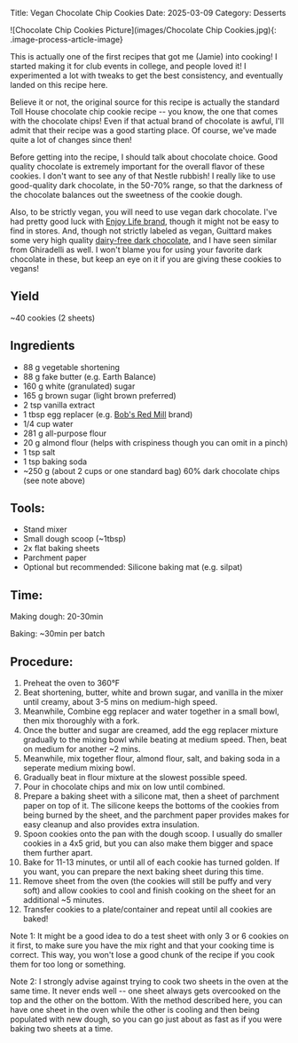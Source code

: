 Title: Vegan Chocolate Chip Cookies
Date: 2025-03-09
Category: Desserts

![Chocolate Chip Cookies Picture](images/Chocolate Chip Cookies.jpg){: .image-process-article-image}

This is actually one of the first recipes that got me (Jamie) into cooking! I started making it for club events in college, and people loved it! I experimented a lot with tweaks to get the best consistency, and eventually landed on this recipe here.

Believe it or not, the original source for this recipe is actually the standard Toll House chocolate chip cookie recipe -- you know, the one that comes with the chocolate chips! Even if that actual brand of chocolate is awful, I'll admit that their recipe was a good starting place. Of course, we've made quite a lot of changes since then!

Before getting into the recipe, I should talk about chocolate choice. Good quality chocolate is extremely important for the overall flavor of these cookies. I don't want to see any of that Nestle rubbish! I really like to use good-quality dark chocolate, in the 50-70% range, so that the darkness of the chocolate balances out the sweetness of the cookie dough.

Also, to be strictly vegan, you will need to use vegan dark chocolate.  I've had pretty good luck with [Enjoy Life brand](https://www.amazon.com/Chocolate-Multi-Pack-Packages-Dairy-Free-Gluten-Free/dp/B00OWMIEYG/ref=sr_1_5?keywords=enjoy+life+dark+chocolate+chips&qid=1650825477&sprefix=enjoy+life+dark+choc%2Caps%2C131&sr=8-5), though it might not be easy to find in stores. And, though not strictly labeled as vegan, Guittard makes some very high quality [dairy-free dark chocolate](https://www.guittard.com/dairy-free), and I have seen similar from Ghiradelli as well. I won't blame you for using your favorite dark chocolate in these, but keep an eye on it if you are giving these cookies to vegans!

## Yield
~40 cookies (2 sheets)

## Ingredients
- 88 g vegetable shortening
- 88 g fake butter (e.g. Earth Balance)
- 160 g white (granulated) sugar
- 165 g brown sugar (light brown preferred)
- 2 tsp vanilla extract
- 1 tbsp egg replacer (e.g. [Bob's Red Mill](https://www.amazon.com/Bobs-Red-Mill-Gluten-Replacer/dp/B01LZZUP98?th=1) brand)
- 1/4 cup water
- 281 g all-purpose flour
- 20 g almond flour (helps with crispiness though you can omit in a pinch)
- 1 tsp salt
- 1 tsp baking soda
- ~250 g (about 2 cups or one standard bag) 60% dark chocolate chips (see note above)

## Tools:
- Stand mixer
- Small dough scoop (~1tbsp)
- 2x flat baking sheets
- Parchment paper
- Optional but recommended: Silicone baking mat (e.g. silpat)

## Time:
Making dough: 20-30min

Baking: ~30min per batch

## Procedure:
1. Preheat the oven to 360°F
2. Beat shortening, butter, white and brown sugar, and vanilla in the mixer until creamy, about 3-5 mins on medium-high speed.
3. Meanwhile, Combine egg replacer and water together in a small bowl, then mix thoroughly with a fork. 
4. Once the butter and sugar are creamed, add the egg replacer mixture gradually to the mixing bowl while beating at medium speed. Then, beat on medium for another ~2 mins.
5. Meanwhile, mix together flour, almond flour, salt, and baking soda in a seperate medium mixing bowl.
6. Gradually beat in flour mixture at the slowest possible speed.
7. Pour in chocolate chips and mix on low until combined.
8. Prepare a baking sheet with a silicone mat, then a sheet of parchment paper on top of it.  The silicone keeps the bottoms of the cookies from being burned by the sheet, and the parchment paper provides makes for easy cleanup and also provides extra insulation.
9. Spoon cookies onto the pan with the dough scoop.  I usually do smaller cookies in a 4x5 grid, but you can also make them bigger and space them further apart.
10. Bake for 11-13 minutes, or until all of each cookie has turned golden.  If you want, you can prepare the next baking sheet during this time.
11. Remove sheet from the oven (the cookies will still be puffy and very soft) and allow cookies to cool and finish cooking on the sheet for an additional ~5 minutes.
12. Transfer cookies to a plate/container and repeat until all cookies are baked!

Note 1: It might be a good idea to do a test sheet with only 3 or 6 cookies on it first, to make sure you have the mix right and that your cooking time is correct.  This way, you won't lose a good chunk of the recipe if you cook them for too long or something.

Note 2: I strongly advise against trying to cook two sheets in the oven at the same time.  It never ends well -- one sheet always gets overcooked on the top and the other on the bottom.  With the method described here, you can have one sheet in the oven while the other is cooling and then being populated with new dough, so you can go just about as fast as if you were baking two sheets at a time.
